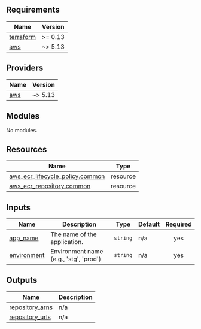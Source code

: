 <!-- BEGIN_TF_DOCS -->
## Requirements

| Name | Version |
|------|---------|
| <a name="requirement_terraform"></a> [terraform](#requirement\_terraform) | >= 0.13 |
| <a name="requirement_aws"></a> [aws](#requirement\_aws) | ~> 5.13 |

## Providers

| Name | Version |
|------|---------|
| <a name="provider_aws"></a> [aws](#provider\_aws) | ~> 5.13 |

## Modules

No modules.

## Resources

| Name | Type |
|------|------|
| [aws_ecr_lifecycle_policy.common](https://registry.terraform.io/providers/hashicorp/aws/latest/docs/resources/ecr_lifecycle_policy) | resource |
| [aws_ecr_repository.common](https://registry.terraform.io/providers/hashicorp/aws/latest/docs/resources/ecr_repository) | resource |

## Inputs

| Name | Description | Type | Default | Required |
|------|-------------|------|---------|:--------:|
| <a name="input_app_name"></a> [app\_name](#input\_app\_name) | The name of the application. | `string` | n/a | yes |
| <a name="input_environment"></a> [environment](#input\_environment) | Environment name (e.g., 'stg', 'prod') | `string` | n/a | yes |

## Outputs

| Name | Description |
|------|-------------|
| <a name="output_repository_arns"></a> [repository\_arns](#output\_repository\_arns) | n/a |
| <a name="output_repository_urls"></a> [repository\_urls](#output\_repository\_urls) | n/a |
<!-- END_TF_DOCS -->